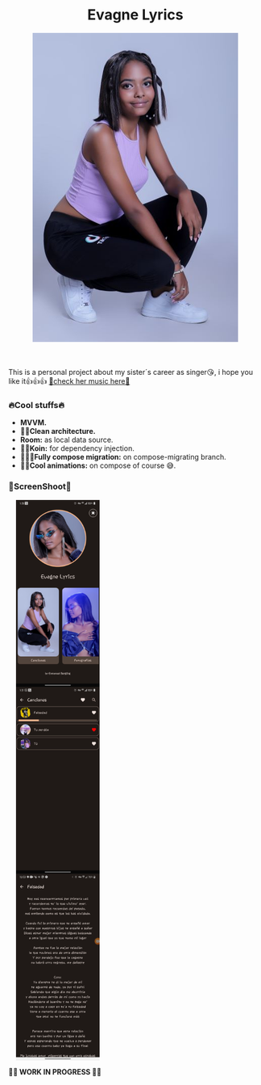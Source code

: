 <h1 align = "center">Evagne Lyrics</h1>
<div align = "center">
<img src="https://github.com/enmanuel52/Evagne-Lyrics/blob/feat/app/src/main/res/drawable-v24/img2_7190.jpg">
  </div><br><br>
<p>
This is a personal project about my sister´s career as singer😘, i hope you like it👍👍👍 <a 
     href="https://www.instagram.com/invites/contact/?i=1aul32cuag71n&utm_content=knvnldr">🎵check her music here🎵
  </a>
<p>

<h3>🔥Cool stuffs🔥</h3>

* **MVVM.**
* **🧹🧹Clean architecture.**
* **Room:** as local data source.
* **💉💉Koin:** for dependency injection.
* **📢📢📢Fully compose migration:** on compose-migrating branch.
* **🎉🎉Cool animations:** on compose of course 😅.

<h3>📸ScreenShoot📸</h3>

<div>
  <img src="https://github.com/enmanuel52/Evagne-Lyrics/blob/feat/app/src/main/res/drawable/main_screen_shot.png" style="display: flex; width: 33%; padding: 0% 3%;">
  <img src="https://github.com/enmanuel52/Evagne-Lyrics/blob/feat/app/src/main/res/drawable/playing_screen_shot.png" style="display: flex; width: 33%; padding: 0% 3%;">
  <img src="https://github.com/enmanuel52/Evagne-Lyrics/blob/feat/app/src/main/res/drawable/song_screen_shot.png" style="display: flex; width: 33%; padding: 0% 3%;">
</div>

**🚧🚧 WORK IN PROGRESS 🚧🚧**
